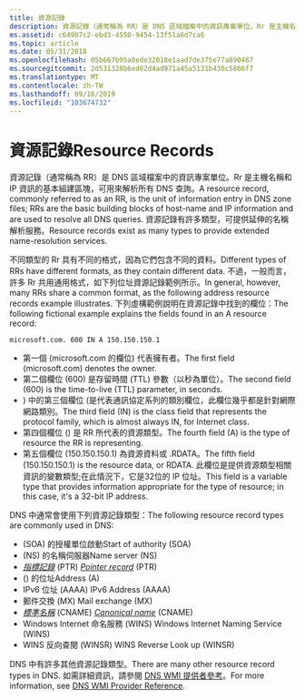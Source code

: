 ```yaml
---
title: 資源記錄
description: 資源記錄（通常稱為 RR）是 DNS 區域檔案中的資訊專案單位。Rr 是主機名稱和 IP 資訊的基本組建區塊，可用來解析所有 DNS 查詢。
ms.assetid: c64907c2-ebd3-4550-9454-13f51a6d7ca6
ms.topic: article
ms.date: 05/31/2018
ms.openlocfilehash: 05b667b95a8ede32018e1aad7de375e77a890487
ms.sourcegitcommit: 2d531328b6ed82d4ad971a45a5131b430c5866f7
ms.translationtype: MT
ms.contentlocale: zh-TW
ms.lasthandoff: 09/16/2019
ms.locfileid: "103674732"
---
```

# <a name="resource-records"></a><span data-ttu-id="a4ddb-103">資源記錄</span><span class="sxs-lookup"><span data-stu-id="a4ddb-103">Resource Records</span></span>

<span data-ttu-id="a4ddb-104">資源記錄（通常稱為 RR）是 DNS 區域檔案中的資訊專案單位。Rr 是主機名稱和 IP 資訊的基本組建區塊，可用來解析所有 DNS 查詢。</span><span class="sxs-lookup"><span data-stu-id="a4ddb-104">A resource record, commonly referred to as an RR, is the unit of information entry in DNS zone files; RRs are the basic building blocks of host-name and IP information and are used to resolve all DNS queries.</span></span> <span data-ttu-id="a4ddb-105">資源記錄有許多類型，可提供延伸的名稱解析服務。</span><span class="sxs-lookup"><span data-stu-id="a4ddb-105">Resource records exist as many types to provide extended name-resolution services.</span></span>

<span data-ttu-id="a4ddb-106">不同類型的 Rr 具有不同的格式，因為它們包含不同的資料。</span><span class="sxs-lookup"><span data-stu-id="a4ddb-106">Different types of RRs have different formats, as they contain different data.</span></span> <span data-ttu-id="a4ddb-107">不過，一般而言，許多 Rr 共用通用格式，如下列位址資源記錄範例所示。</span><span class="sxs-lookup"><span data-stu-id="a4ddb-107">In general, however, many RRs share a common format, as the following address resource records example illustrates.</span></span> <span data-ttu-id="a4ddb-108">下列虛構範例說明在資源記錄中找到的欄位：</span><span class="sxs-lookup"><span data-stu-id="a4ddb-108">The following fictional example explains the fields found in an A resource record:</span></span>

``` syntax
microsoft.com. 600 IN A 150.150.150.1
```

-   <span data-ttu-id="a4ddb-109">第一個 (microsoft.com 的欄位) 代表擁有者。</span><span class="sxs-lookup"><span data-stu-id="a4ddb-109">The first field (microsoft.com) denotes the owner.</span></span>
-   <span data-ttu-id="a4ddb-110">第二個欄位 (600) 是存留時間 (TTL) 參數（以秒為單位）。</span><span class="sxs-lookup"><span data-stu-id="a4ddb-110">The second field (600) is the time-to-live (TTL) parameter, in seconds.</span></span>
-   <span data-ttu-id="a4ddb-111">) 中的第三個欄位 (是代表通訊協定系列的類別欄位，此欄位幾乎都是針對網際網路類別。</span><span class="sxs-lookup"><span data-stu-id="a4ddb-111">The third field (IN) is the class field that represents the protocol family, which is almost always IN, for Internet class.</span></span>
-   <span data-ttu-id="a4ddb-112">第四個欄位 () 是 RR 所代表的資源類型。</span><span class="sxs-lookup"><span data-stu-id="a4ddb-112">The fourth field (A) is the type of resource the RR is representing.</span></span>
-   <span data-ttu-id="a4ddb-113">第五個欄位 (150.150.150.1) 為資源資料或 .RDATA。</span><span class="sxs-lookup"><span data-stu-id="a4ddb-113">The fifth field (150.150.150.1) is the resource data, or RDATA.</span></span> <span data-ttu-id="a4ddb-114">此欄位是提供資源類型相關資訊的變數類型;在此情況下，它是32位的 IP 位址。</span><span class="sxs-lookup"><span data-stu-id="a4ddb-114">This field is a variable type that provides information appropriate for the type of resource; in this case, it's a 32-bit IP address.</span></span>

<span data-ttu-id="a4ddb-115">DNS 中通常會使用下列資源記錄類型：</span><span class="sxs-lookup"><span data-stu-id="a4ddb-115">The following resource record types are commonly used in DNS:</span></span>

-   <span data-ttu-id="a4ddb-116"> (SOA) 的授權單位啟動</span><span class="sxs-lookup"><span data-stu-id="a4ddb-116">Start of authority (SOA)</span></span>
-   <span data-ttu-id="a4ddb-117"> (NS) 的名稱伺服器</span><span class="sxs-lookup"><span data-stu-id="a4ddb-117">Name server (NS)</span></span>
-   <span data-ttu-id="a4ddb-118">[*指標記錄*](p-gly.md) (PTR) </span><span class="sxs-lookup"><span data-stu-id="a4ddb-118">[*Pointer record*](p-gly.md) (PTR)</span></span>
-   <span data-ttu-id="a4ddb-119"> () 的位址</span><span class="sxs-lookup"><span data-stu-id="a4ddb-119">Address (A)</span></span>
-   <span data-ttu-id="a4ddb-120">IPv6 位址 (AAAA) </span><span class="sxs-lookup"><span data-stu-id="a4ddb-120">IPv6 Address (AAAA)</span></span>
-   <span data-ttu-id="a4ddb-121">郵件交換 (MX) </span><span class="sxs-lookup"><span data-stu-id="a4ddb-121">Mail exchange (MX)</span></span>
-   <span data-ttu-id="a4ddb-122">[*標準名稱*](c-gly.md) (CNAME) </span><span class="sxs-lookup"><span data-stu-id="a4ddb-122">[*Canonical name*](c-gly.md) (CNAME)</span></span>
-   <span data-ttu-id="a4ddb-123">Windows Internet 命名服務 (WINS) </span><span class="sxs-lookup"><span data-stu-id="a4ddb-123">Windows Internet Naming Service (WINS)</span></span>
-   <span data-ttu-id="a4ddb-124">WINS 反向查閱 (WINSR) </span><span class="sxs-lookup"><span data-stu-id="a4ddb-124">WINS Reverse Look up (WINSR)</span></span>

<span data-ttu-id="a4ddb-125">DNS 中有許多其他資源記錄類型。</span><span class="sxs-lookup"><span data-stu-id="a4ddb-125">There are many other resource record types in DNS.</span></span> <span data-ttu-id="a4ddb-126">如需詳細資訊，請參閱 [DNS WMI 提供者參考](dns-wmi-provider-reference.md)。</span><span class="sxs-lookup"><span data-stu-id="a4ddb-126">For more information, see [DNS WMI Provider Reference](dns-wmi-provider-reference.md).</span></span>

 

 




